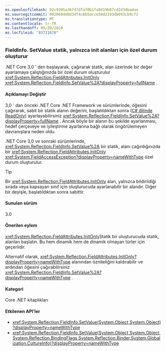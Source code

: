 ```yaml
---
ms.openlocfilehash: 02c9305a36f47dfaf0b1fa8d19b07cd2d34badae
ms.sourcegitcommit: 0926684d8d34f4c6b5acce58d2193db093cb9cf2
ms.translationtype: MT
ms.contentlocale: tr-TR
ms.lasthandoff: 05/20/2020
ms.locfileid: "83721678"
---
```

### <a name="fieldinfosetvalue-throws-exception-for-static-init-only-fields"></a>FieldInfo. SetValue statik, yalnızca init alanları için özel durum oluşturur

.NET Core 3,0 ' den başlayarak, çağırarak statik, alan üzerinde bir değer ayarlamaya çalıştığınızda bir özel durum oluşturulur <xref:System.Reflection.FieldAttributes.InitOnly> <xref:System.Reflection.FieldInfo.SetValue%2A?displayProperty=fullName> .

#### <a name="change-description"></a>Açıklamayı Değiştir

3,0 ' dan önceki .NET Core .NET Framework ve sürümlerinde, öğesini çağırarak, sabit bir statik alanın değerini, başlatıldıktan sonra ([C# dilinde ReadOnly](~/docs/csharp/language-reference/keywords/readonly.md)) ayarlayabilirsiniz <xref:System.Reflection.FieldInfo.SetValue%2A?displayProperty=fullName> . Ancak böyle bir alanın bu şekilde ayarlanması, hedef çerçeveye ve iyileştirme ayarlarına bağlı olarak öngörülemeyen davranışlara neden oldu.

.NET Core 3,0 ve sonraki sürümlerinde, <xref:System.Reflection.FieldInfo.SetValue%2A> bir statik, alanı çağırdığınızda bir <xref:System.Reflection.FieldAttributes.InitOnly> <xref:System.FieldAccessException?displayProperty=nameWithType> özel durum oluşturulur.

> [!TIP]
> Bir <xref:System.Reflection.FieldAttributes.InitOnly> alan, yalnızca bildirildiği sırada veya kapsayan sınıf için oluşturucuda ayarlanabilir bir alandır. Diğer bir deyişle, başlatıldıktan sonra sabittir.

#### <a name="version-introduced"></a>Sunulan sürüm

3.0

#### <a name="recommended-action"></a>Önerilen eylem

<xref:System.Reflection.FieldAttributes.InitOnly>Statik bir oluşturucuda statik, alanları başlatın. Bu hem dinamik hem de dinamik olmayan türler için geçerlidir.

Alternatif olarak, <xref:System.Reflection.FieldAttributes.InitOnly?displayProperty=nameWithType> alanından özniteliğini kaldırabilir ve ardından öğesini çağırabilirsiniz <xref:System.Reflection.FieldInfo.SetValue%2A?displayProperty=nameWithType> .

#### <a name="category"></a>Kategori

Core .NET kitaplıkları

#### <a name="affected-apis"></a>Etkilenen API’ler

- <xref:System.Reflection.FieldInfo.SetValue(System.Object,System.Object)?displayProperty=nameWithType>
- <xref:System.Reflection.FieldInfo.SetValue(System.Object,System.Object,System.Reflection.BindingFlags,System.Reflection.Binder,System.Globalization.CultureInfo)?displayProperty=nameWithType>

<!--

#### Affected APIs

- `M:System.Reflection.FieldInfo.SetValue(System.Object,System.Object)`
- `M:System.Reflection.FieldInfo.SetValue(System.Object,System.Object,System.Reflection.BindingFlags,System.Reflection.Binder,System.Globalization.CultureInfo)`

-->
